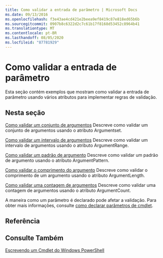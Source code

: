 ```yaml
---
title: Como validar a entrada de parâmetro | Microsoft Docs
ms.date: 09/13/2016
ms.openlocfilehash: f3e43ae4cd421e2beea9ef8419c87e818ed65b6b
ms.sourcegitcommit: 0907b8c6322d2c7c61b17f8168d53452c8964b41
ms.translationtype: MT
ms.contentlocale: pt-BR
ms.lasthandoff: 08/05/2020
ms.locfileid: "87781929"
---
```

# <a name="how-to-validate-parameter-input"></a>Como validar a entrada de parâmetro

Esta seção contém exemplos que mostram como validar a entrada de parâmetro usando vários atributos para implementar regras de validação.

## <a name="in-this-section"></a>Nesta seção

[Como validar um conjunto de argumentos](./how-to-validate-an-argument-set.md) Descreve como validar um conjunto de argumentos usando o atributo Argumentset.

[Como validar um intervalo de argumentos](./how-to-validate-an-argument-range.md) Descreve como validar um intervalo de argumentos usando o atributo ArgumentRange.

[Como validar um padrão de argumento](./how-to-validate-an-argument-pattern.md) Descreve como validar um padrão de argumento usando o atributo ArgumentPattern.

[Como validar o comprimento do argumento](./how-to-validate-the-argument-length.md) Descreve como validar o comprimento de um argumento usando o atributo ArgumentLength.

[Como validar uma contagem de argumentos](./how-to-validate-an-argument-count.md) Descreve como validar uma contagem de argumentos usando o atributo ArgumentCount.

A maneira como um parâmetro é declarado pode afetar a validação. Para obter mais informações, consulte [como declarar parâmetros de cmdlet](./how-to-declare-cmdlet-parameters.md).

## <a name="reference"></a>Referência

## <a name="see-also"></a>Consulte Também

[Escrevendo um Cmdlet do Windows PowerShell](./writing-a-windows-powershell-cmdlet.md)
